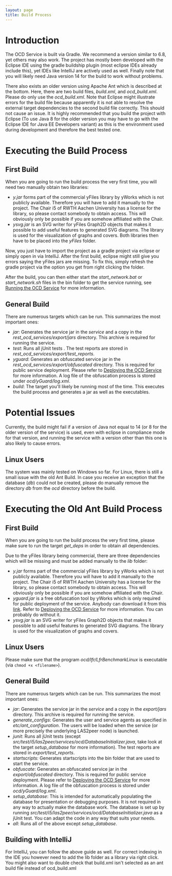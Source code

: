 ```yaml
---
layout: page
title: Build Process
---
```


# Introduction
The OCD Service is built via Gradle. We recommend a version similar to 6.8, yet others may also work. The project has mostly been developed with the Eclipse IDE using the gradle buildship plugin (most eclipse IDEs already include this), yet IDEs like IntelliJ are actively used as well. Finally note that you will likely need Java version 14 for the build to work without problems. 

There also exists an older version using Apache Ant which is described at the bottom. Here, there are two build files, _build.xml_, and _ocd_build.xml_. Please do only use the _ocd_build.xml_. Note that Eclipse might illustrate errors for the build file because apparently it is not able to resolve the external target dependencies to the second build file correctly. This should not cause an issue. It is highly recommended that you build the project with Eclipse (To use Java 8 for the older version you may have to go with the Eclipse IDE for Java EE Developers variant) as this is the environment used during development and therefore the best tested one.

# Executing the Build Process

## First Build
When you are going to run the build process the very first time, you will need two manually obtain two libraries:
+ _y.jar_ forms part of the commercial yFiles library by yWorks which is not publicly available. Therefore you will have to add it manually to the project. The Chair i5 of RWTH Aachen University has a license for the library, so please contact somebody to obtain access. This will obviously only be possible if you are somehow affiliated with the Chair.
+ _ysvg.jar_ is an SVG writer for yFiles Graph2D objects that makes it possible to add useful features to generated SVG diagrams. The library is used for the visualization of graphs and covers.
Both libraries then have to be placed into the _yFiles_ folder.

Now, you just have to import the project as a gradle project via eclipse or simply open in via IntelliJ. After the first build, eclipse might still give you errors saying the yFiles jars are missing. To fix this, simply refresh the gradle project via the option you get from right clicking the folder. 

After the build, you can then either start the _start_network.bat_ or _start_network.sh_ files in the bin folder to get the service running, see [Running the OCD Service](/REST-OCD-Services/pages/wiki/running) for more information.

## General Build
There are numerous targets which can be run. This summarizes the most important ones:
+ _jar_: Generates the service jar in the _service_ and a copy in the _rest\_ocd\_services/export/jars_ directory. This archive is required for running the service.
+ _test_: Runs all jUnit tests . The test reports are stored in _rest\_ocd\_services/export/test_reports_.
+ _yguard_: Generates an obfuscated service jar in the _rest\_ocd\_services/export/obfuscated_ directory. This is required for public service deployment. Please refer to [Deploying the OCD Service](/REST-OCD-Services/pages/wiki/service-deployment) for more information. A log file of the obfuscation process is stored under _ocd/yGuard/log.xml_.
+ _build_: The target you'll likely be running most of the time. This executes the build process and generates a jar as well as the executables.

# Potential Issues

Currently, the build might fail if a version of Java not equal to 14 (or 8 for the older version of the service) is used, even with eclipse in compliance mode for that version, and running the service with a version other than this one is also likely to cause errors.

## Linux Users
The system was mainly tested on Windows so far. For Linux, there is still a small issue with the old Ant Build. In case you receive an exception that the database (_db_) could not be created, please do manually remove the directory _db_ from the _ocd_ directory before the build.


# Executing the Old Ant Build Process

## First Build
When you are going to run the build process the very first time, please make sure to run the target _get_deps_ in order to obtain all dependencies.

Due to the yFiles library being commercial, there are three dependencies which will be missing and must be added manually to the _lib_ folder:
+ _y.jar_ forms part of the commercial yFiles library by yWorks which is not publicly available. Therefore you will have to add it manually to the project. The Chair i5 of RWTH Aachen University has a license for the library, so please contact somebody to obtain access. This will obviously only be possible if you are somehow affiliated with the Chair.
+ _yguard.jar_ is a free obfuscation tool by yWorks which is only required for public deployment of the service. Anybody can download it from this [link](https://www.yworks.com/downloads#yGuard). Refer to [Deploying the OCD Service](/REST-OCD-Services/pages/wiki/service-deployment) for more information. You can probably do without it.
+ _ysvg.jar_ is an SVG writer for yFiles Graph2D objects that makes it possible to add useful features to generated SVG diagrams. The library is used for the visualization of graphs and covers.

## Linux Users
Please make sure that the program _ocd/lfr/LfrBenchmarkLinux_ is executable (via `chmod +x <filename>`).

## General Build
There are numerous targets which can be run. This summarizes the most important ones:
+ _jar_: Generates the service jar in the _service_ and a copy in the _export/jars_ directory. This archive is required for running the service.
+ _generate_configs_: Generates the user and service agents as specified in _etc/ant_configuration_. The users will be loaded when the service (or more precisely the underlying LAS2peer node) is launched.
+ _junit_: Runs all jUnit tests (except _src/test/i5/las2peer/services/ocd/DatabaseInitializer.java_, take look at the target _setup_database_ for more information). The test reports are stored in _export/test_reports_.
+ _startscripts:_ Generates startscripts into the bin folder that are used to start the service.
+ _obfuscate_: Generates an obfuscated service jar in the _export/obfuscated_ directory. This is required for public service deployment. Please refer to [Deploying the OCD Service](/REST-OCD-Services/pages/wiki/service-deployment) for more information. A log file of the obfuscation process is stored under _ocd/yGuard/log.xml_.
+ _setup_database_: This is intended for automatically populating the database for presentation or debugging purposes. It is not required in any way to actually make the database work. The database is set up by running _src/test/i5/las2peer/services/ocd/DatabaseInitializer.java_ as a jUnit test. You can adapt the code in any way that suits your needs.
+ _all_: Runs all of the above except _setup_database_.

## Building with IntelliJ
For IntelliJ, you can follow the above guide as well. For correct indexing in the IDE you however need to add the lib folder as a library via right click. You might also want to double check that build.xml isn't selected as an ant build file instead of ocd_build.xml
